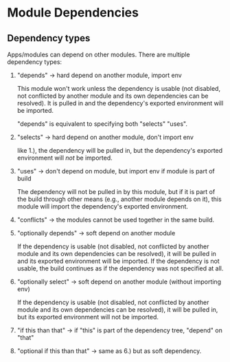# Module Dependencies

## Dependency types

Apps/modules can depend on other modules. There are multiple dependency types:

1. "depends" -> hard depend on another module, import env

   This module won't work unless the dependency is usable (not disabled, not
   conflicted by another module and its own dependencies can be resolved).
   It is pulled in and the dependency's exported environment will be imported.

   "depends" is equivalent to specifying both "selects" "uses".

2. "selects" -> hard depend on another module, don't import env

   like 1.), the dependency will be pulled in, but the dependency's
   exported environment will _not_ be imported.

3. "uses" -> don't depend on module, but import env if module is part of build

   The dependency will not be pulled in by this module, but if it is part of the
   build through other means (e.g., another module depends on it), this module
   will import the dependency's exported environment.

4. "conflicts" -> the modules cannot be used together in the same build.

5. "optionally depends" -> soft depend on another module

   If the dependency is usable (not disabled, not conflicted by another module
   and its own dependencies can be resolved), it will be pulled in and its
   exported environment will be imported. If the dependency is not usable,
   the build continues as if the dependency was not specified at all.

7. "optionally select" -> soft depend on another module (without importing env)

   If the dependency is usable (not disabled, not conflicted by another module
   and its own dependencies can be resolved), it will be pulled in, but its
   exported environment will not be imported.

8. "if this than that" -> if "this" is part of the dependency tree, "depend" on "that"

9. "optional if this than that" -> same as 6.) but as soft dependency.
